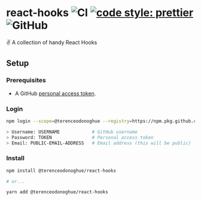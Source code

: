# react-hooks ![CI](https://github.com/terenceodonoghue/react-hooks/workflows/CI/badge.svg?branch=master) [![code style: prettier](https://img.shields.io/badge/code_style-prettier-ff69b4.svg)](https://github.com/prettier/prettier) ![GitHub](https://img.shields.io/github/license/terenceodonoghue/react-hooks)

✌️ A collection of handy React Hooks

## Setup

### Prerequisites

- A GitHub [personal access token](https://docs.github.com/en/github/authenticating-to-github/keeping-your-account-and-data-secure/creating-a-personal-access-token).

### Login

```bash
npm login --scope=@terenceodonoghue --registry=https://npm.pkg.github.com

> Username: USERNAME            # GitHub username
> Password: TOKEN               # Personal access token
> Email: PUBLIC-EMAIL-ADDRESS   # Email address (this will be public)
```

### Install

```bash
npm install @terenceodonoghue/react-hooks

# or...

yarn add @terenceodonoghue/react-hooks
```
